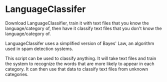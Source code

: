 LanguageClassifer
=================

Download LanguageClassifier, train it with text files that you know the language/category of, then have it classify text files that you don't know the language/category of.

LanguageClassifer uses a simplified version of Bayes' Law, an algorithm used in spam detection systems.

This script can be used to classify anything. It will take text files and train the system to recognize the words that are more likely to appear in each category. It can then use that data to classify text files from unknown categories.